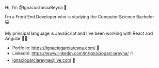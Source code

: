Hi, I’m @IgnacioGarciaReyna 👋 
 
I’m a Front End Developer who is studying the Computer Science Bachelor 💻
 
My principal language is JavaScript and I've been working with React and Angular 👨‍💻

  
- Portfolio: https://ignaciogarciareyna.com/ 🧑
- LinkedIn: https://www.linkedin.com/in/ignaciogarciareyna/ 🖱️
- ignaciogarciareyna@live.com 📧

<!---
IgnacioGarciaReyna/IgnacioGarciaReyna is a ✨ special ✨ repository because its `README.md` (this file) appears on your GitHub profile.
You can click the Preview link to take a look at your changes.
--->

